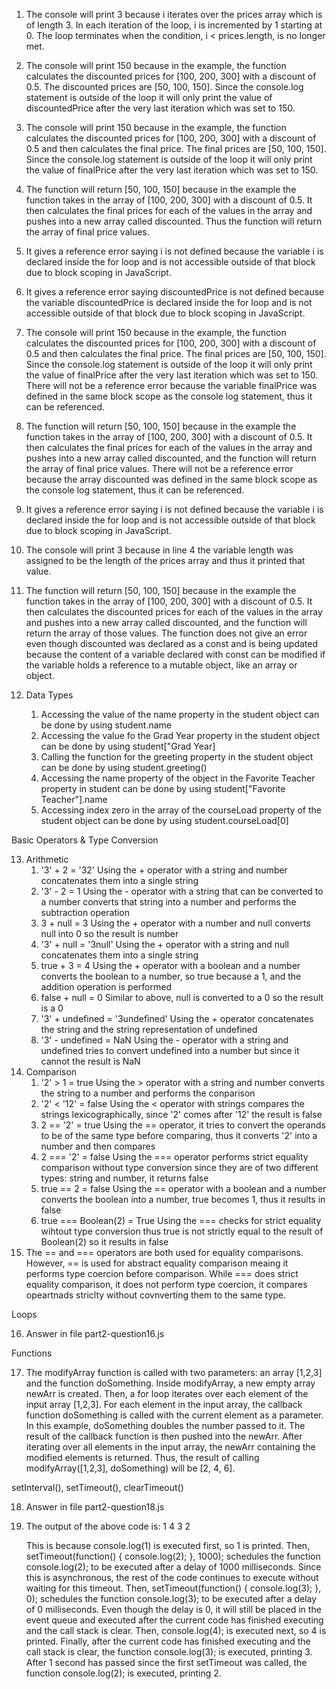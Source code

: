 1. The console will print 3 because i iterates over the prices array which is of length 3. In each iteration of the loop, i is incremented by 1 starting at 0. The loop terminates when the condition, i < prices.length, is no longer met.
2. The console will print 150 because in the example, the function calculates the discounted prices for [100, 200, 300] with a discount of 0.5. The discounted prices are [50, 100, 150]. Since the console.log statement is outside of the loop it will only print the value of discountedPrice after the very last iteration which was set to 150.
3. The console will print 150 because in the example, the function calculates the discounted prices for [100, 200, 300] with a discount of 0.5 and then calculates the final price. The final prices are [50, 100, 150]. Since the console.log statement is outside of the loop it will only print the value of finalPrice after the very last iteration which was set to 150.
4. The function will return [50, 100, 150] because in the example the function takes in the array of [100, 200, 300] with a discount of 0.5. It then calculates the final prices for each of the values in the array and pushes into a new array called discounted. Thus the function will return the array of final price values.
 
5. It gives a reference error saying i is not defined because the variable i is declared inside the for loop and is not accessible outside of that block due to block scoping in JavaScript.
6. It gives a reference error saying discountedPrice is not defined because the variable discountedPrice is declared inside the for loop and is not accessible outside of that block due to block scoping in JavaScript.
7. The console will print 150 because in the example, the function calculates the discounted prices for [100, 200, 300] with a discount of 0.5 and then calculates the final price. The final prices are [50, 100, 150]. Since the console.log statement is outside of the loop it will only print the value of finalPrice after the very last iteration which was set to 150. There will not be a reference error because the variable finalPrice was defined in the same block scope as the console log statement, thus it can be referenced.
8. The function will return [50, 100, 150] because in the example the function takes in the array of [100, 200, 300] with a discount of 0.5. It then calculates the final prices for each of the values in the array and pushes into a new array called discounted, and the function will return the array of final price values. There will not be a reference error because the array discounted was defined in the same block scope as the console log statement, thus it can be referenced.

9. It gives a reference error saying i is not defined because the variable i is declared inside the for loop and is not accessible outside of that block due to block scoping in JavaScript.
10. The console will print 3 because in line 4 the variable length was assigned to be the length of the prices array and thus it printed that value.
11. The function will return [50, 100, 150] because in the example the function takes in the array of [100, 200, 300] with a discount of 0.5. It then calculates the discounted prices for each of the values in the array and pushes into a new array called discounted, and the function will return the array of those values. The function does not give an error even though discounted was declared as a const and is being updated because the content of a variable declared with const can be modified if the variable holds a reference to a mutable object, like an array or object.

12. Data Types
    1. Accessing the value of the name property in the student object can be done by using student.name
    2. Accessing the value fo the Grad Year property in the student object can be done by using student["Grad Year]
    3. Calling the function for the greeting property in the student object can be done by using student.greeting()
    4. Accessing the name property of the object in the Favorite Teacher property in student can be done by using student["Favorite Teacher"].name
    5. Accessing index zero in the array of the courseLoad property of the student object can be done by using student.courseLoad[0]

Basic Operators & Type Conversion 

13. Arithmetic
    1. '3' + 2 = '32' Using the + operator with a string and number concatenates them into a single string
    2. '3' - 2 = 1 Using the - operator with a string that can be converted to a number converts that string into a number and performs the subtraction operation
    3. 3 + null = 3 Using the + operator with a number and null converts null into 0 so the result is number
    4. '3' + null = '3null' Using the + operator with a string and null concatenates them into a single string
    5. true + 3 = 4 Using the + operator with a boolean and a number converts the boolean to a number, so true because a 1, and the addition operation is performed
    6. false + null = 0 Similar to above, null is converted to a 0 so the result is a 0
    7. '3' + undefined = '3undefined' Using the + operator concatenates the string and the string representation of undefined
    8. '3' - undefined = NaN Using the - operator with a string and undefined tries to convert undefined into a number but since it cannot the result is NaN
14. Comparison
    1. '2' > 1 = true Using the > operator with a string and number converts the string to a number and performs the conparison 
    2. '2' < '12' = false Using the < operator with strings compares the strings lexicographically, since '2' comes after '12' the result is false
    3. 2 == '2' = true Using the == operator, it tries to convert the operands to be of the same type before comparing, thus it converts '2' into a number and then compares
    4. 2 === '2' = false Using the === operator performs strict equality comparison without type conversion since they are of two different types: string and number, it returns false
    5. true == 2 = false Using the == operator with a boolean and a number converts the boolean into a number, true becomes 1, thus it results in false
    6. true === Boolean(2) = True Using the === checks for strict equality wihtout type conversion thus true is not strictly equal to the result of Boolean(2) so it results in false
15. The == and === operators are both used for equality comparisons. However, == is used for abstract equality comparison meaing it performs type coercion before comparison. While === does strict equality comparison, it does not perform type coercion, it compares opeartnads striclty without covnverting them to the same type.

Loops

16. Answer in file part2-question16.js

Functions 

17. The modifyArray function is called with two parameters: an array [1,2,3] and the function doSomething. Inside modifyArray, a new empty array newArr is created. Then, a for loop iterates over each element of the input array [1,2,3]. For each element in the input array, the callback function doSomething is called with the current element as a parameter. In this example, doSomething doubles the number passed to it. The result of the callback function is then pushed into the newArr. After iterating over all elements in the input array, the newArr containing the modified elements is returned. Thus, the result of calling modifyArray([1,2,3], doSomething) will be [2, 4, 6].

setInterval(), setTimeout(), clearTimeout()

18. Answer in file part2-question18.js
19. The output of the above code is:
    1
    4
    3
    2
    
    This is because console.log(1) is executed first, so 1 is printed. Then, setTimeout(function() { console.log(2); }, 1000); schedules the function console.log(2); to be executed after a delay of 1000 milliseconds. Since this is asynchronous, the rest of the code continues to execute without waiting for this timeout. Then, setTimeout(function() { console.log(3); }, 0); schedules the function console.log(3); to be executed after a delay of 0 milliseconds. Even though the delay is 0, it will still be placed in the event queue and executed after the current code has finished executing and the call stack is clear. Then, console.log(4); is executed next, so 4 is printed. Finally, after the current code has finished executing and the call stack is clear, the function console.log(3); is executed, printing 3. After 1 second has passed since the first setTimeout was called, the function console.log(2); is executed, printing 2.